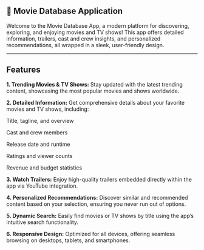 ## 🎥 Movie Database Application

Welcome to the Movie Database App, a modern platform for discovering, exploring, and enjoying movies and TV shows! This app offers detailed information, trailers, cast and crew insights, and personalized recommendations, all wrapped in a sleek, user-friendly design.

----
## Features
**1. Trending Movies & TV Shows:** Stay updated with the latest trending content, showcasing the most popular movies and shows worldwide.

**2. Detailed Information:**
Get comprehensive details about your favorite movies and TV shows, including:

Title, tagline, and overview

Cast and crew members

Release date and runtime

Ratings and viewer counts

Revenue and budget statistics


**3. Watch Trailers:** Enjoy high-quality trailers embedded directly within the app via YouTube integration.


**4. Personalized Recommendations:** Discover similar and recommended content based on your selection, ensuring you never run out of options.

**5. Dynamic Search:** Easily find movies or TV shows by title using the app’s intuitive search functionality.

**6. Responsive Design:** Optimized for all devices, offering seamless browsing on desktops, tablets, and smartphones.


